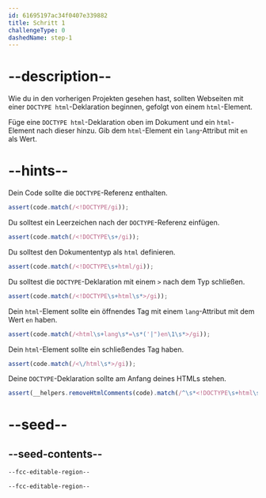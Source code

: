 ```yaml
---
id: 61695197ac34f0407e339882
title: Schritt 1
challengeType: 0
dashedName: step-1
---
```


# --description--

Wie du in den vorherigen Projekten gesehen hast, sollten Webseiten mit einer `DOCTYPE html`-Deklaration beginnen, gefolgt von einem `html`-Element.

Füge eine `DOCTYPE html`-Deklaration oben im Dokument und ein `html`-Element nach dieser hinzu. Gib dem `html`-Element ein `lang`-Attribut mit `en` als Wert.

# --hints--

Dein Code sollte die `DOCTYPE`-Referenz enthalten.

```js
assert(code.match(/<!DOCTYPE/gi));
```

Du solltest ein Leerzeichen nach der `DOCTYPE`-Referenz einfügen.

```js
assert(code.match(/<!DOCTYPE\s+/gi));
```

Du solltest den Dokumententyp als `html` definieren.

```js
assert(code.match(/<!DOCTYPE\s+html/gi));
```

Du solltest die `DOCTYPE`-Deklaration mit einem `>` nach dem Typ schließen.

```js
assert(code.match(/<!DOCTYPE\s+html\s*>/gi));
```

Dein `html`-Element sollte ein öffnendes Tag mit einem `lang`-Attribut mit dem Wert `en` haben.

```js
assert(code.match(/<html\s+lang\s*=\s*('|")en\1\s*>/gi));
```

Dein `html`-Element sollte ein schließendes Tag haben.

```js
assert(code.match(/<\/html\s*>/gi));
```

Deine `DOCTYPE`-Deklaration sollte am Anfang deines HTMLs stehen.

```js
assert(__helpers.removeHtmlComments(code).match(/^\s*<!DOCTYPE\s+html\s*>/i));
```

# --seed--

## --seed-contents--

```html
--fcc-editable-region--

--fcc-editable-region--
```

